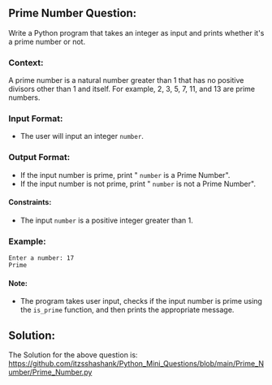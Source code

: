 ## Prime Number Question:
Write a Python program that takes an integer as input and prints whether it's a prime number or not.

### Context:
A prime number is a natural number greater than 1 that has no positive divisors other than 1 and itself. For example, 2, 3, 5, 7, 11, and 13 are prime numbers.

### Input Format:
- The user will input an integer `number`.

### Output Format:
- If the input number is prime, print " ```number``` is a Prime Number".
- If the input number is not prime, print " ```number``` is not a Prime Number".

#### Constraints:
- The input `number` is a positive integer greater than 1.

### Example:
```
Enter a number: 17
Prime
```

#### Note:
- The program takes user input, checks if the input number is prime using the `is_prime` function, and then prints the appropriate message.

## Solution:
The Solution for the above question is: https://github.com/itzsshashank/Python_Mini_Questions/blob/main/Prime_Number/Prime_Number.py
